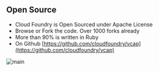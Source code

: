 ## Open Source

- Cloud Foundry is Open Sourced under Apache License
- Browse or Fork the code. Over 1000 forks already
- More than 90% is written in Ruby
- On Github [https://github.com/cloudfoundry/vcap](https://github.com/cloudfoundry/vcap)

![main](/img/open_source_1.png)
